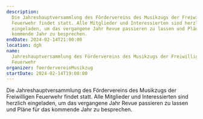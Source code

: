 ```yaml
---
description:
  Die Jahreshauptversammlung des Fördervereins des Musikzugs der Freiwilligen
  Feuerwehr findet statt. Alle Mitglieder und Interessierten sind herzlich
  eingeladen, um das vergangene Jahr Revue passieren zu lassen und Pläne für das
  kommende Jahr zu besprechen.
endDate: 2024-02-14T21:00:00
location: dgh
name:
  Jahreshauptversammlung des Fördervereins des Musikzugs der Freiwilligen
  Feuerwehr
organizer: foerdervereinMusikzug
startDate: 2024-02-14T19:00:00
---
```


Die Jahreshauptversammlung des Fördervereins des Musikzugs der Freiwilligen
Feuerwehr findet statt. Alle Mitglieder und Interessierten sind herzlich
eingeladen, um das vergangene Jahr Revue passieren zu lassen und Pläne für das
kommende Jahr zu besprechen.
